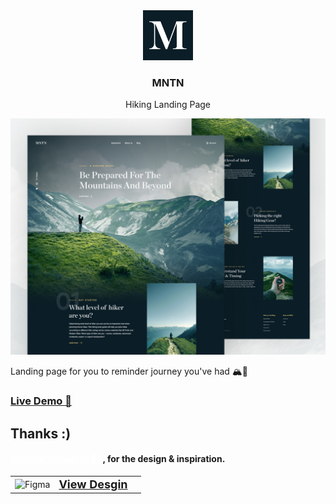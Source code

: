 <!-- PROJECT LOGO -->
<div align="center">
  <a href="https://landmntn.netlify.app/">
    <img src="./assets/logo.png" alt="Logo" width="80" height="80">
  </a>

<h3 align="center">MNTN</h3>

  <p align="center">
    Hiking Landing Page
</div>

<img src="./assets/showcase.jpg" />

Landing page for you to reminder journey you've had 🏔️🗻

### <a href="https://landmntn.netlify.app/">Live Demo 🚀</a>

## Thanks :)

#### <a href="http://krystonschwarze.com/" style="color: white;"> Kryston Schwarze 💜😊</a>, for the design & inspiration.

|                                                                                                           |                                                                                                                            |     |
| --------------------------------------------------------------------------------------------------------- | -------------------------------------------------------------------------------------------------------------------------- | --- |
| ![Figma](https://img.shields.io/badge/figma-%23F24E1E.svg?style=for-the-badge&logo=figma&logoColor=white) | <a href="https://www.figma.com/community/file/788675347108478517" style="font-size:18px;font-weight:700;"> View Desgin</a> |
